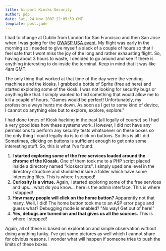 ```yaml
---
title: Airport Kiosks Security
author: pdp
date: Sat, 24 Nov 2007 22:05:39 GMT
template: post.jade
---
```


I had to change at Dublin from London for San Francisco and then San Jose when I was going for the [OWASP USA event](/blog/owasp-usa-2007-appsec-conference). My flight was early in the morning so I needed to give myself a slack of a couple of hours so that I feel safe that I wont miss the joy of the long and rather exhausting flight. So, having about 3 hours to waste, I decided to go around and see if there is anything interesting to do inside the terminal. Keep in mind that it was like 4am GMT.

The only thing that worked at that time of the day were the vending machines and the kiosks. I grabbed a bottle of Sprite (free ad here) and started exploring some of the kiosk. I was not looking for security bugs or anything like that. I simply wanted to find something that would allow me to kill a couple of hours. "Games would be perfect! Unfortunately, my profession always hunts me down. As soon as I get to some kind of device, I cannot do anything else but to explore, explore, explore."

I had done tones of Kiosk hacking in the past (all legally of course) so I had a very good idea how these systems work. However, I did not have any permissions to perform any security tests whatsoever on these boxes so the only thing I could legally do is to click on buttons. So this is all I did. Sometimes, clicking on buttons is sufficient enough to get onto some interesting stuff. So, this is what I've found:

1. **I started exploring some of the free services loaded around the chrome of the Kioask.** One of them took me to a PHP script placed inside a directory named "kioskscripts". I simply uped one level in the directory structure and stumbled inside a folder which have some interesting files. This is where I stopped!
2. **Curiosity is a virtue.** Again, I started exploring some of the free services and ups... what do you know... here is the admin interface. This is where I stopped!
3. **How many people will click on the home button?** Apparently not that many. Well, I did! The home button took me to an ASP error page and guess what? Debugging mode is enabled? "No way! Get out of here!"
4. **Yes, debugs are turned on and that gives us all the sources.** This is where I stopped!

Again, all of these is based on exploration and simple observation without doing anything funky. I've got some pictures as well which I cannot share for obvious reasons. I wonder what will happen if someone tries to push the limits of these boxes.
